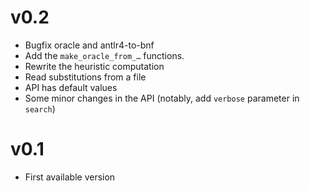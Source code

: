 # v0.2
- Bugfix oracle and antlr4-to-bnf
- Add the `make_oracle_from_…` functions.
- Rewrite the heuristic computation
- Read substitutions from a file
- API has default values
- Some minor changes in the API (notably, add `verbose` parameter in `search`)

# v0.1
- First available version
